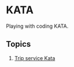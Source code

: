 # KATA
Playing with coding KATA.

## Topics
1. [Trip service Kata](https://kata-log.rocks/trip-service-kata)
